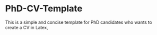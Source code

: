 # PhD-CV-Template
This is a simple and concise template for PhD candidates who wants to create a CV in Latex,
